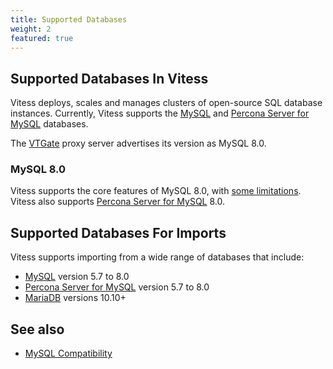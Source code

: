 ```yaml
---
title: Supported Databases  
weight: 2
featured: true
---
```


## Supported Databases In Vitess

Vitess deploys, scales and manages clusters of open-source SQL database instances. Currently, Vitess supports the [MySQL](https://www.mysql.com/) and [Percona Server for MySQL](https://www.percona.com/software/mysql-database/percona-server) databases.

The [VTGate](../../concepts/vtgate/) proxy server advertises its version as MySQL 8.0.

### MySQL 8.0

Vitess supports the core features of MySQL 8.0, with [some limitations](../../reference/compatibility/mysql-compatibility/). Vitess also supports [Percona Server for MySQL](https://www.percona.com/software/mysql-database/percona-server) 8.0.

## Supported Databases For Imports

Vitess supports importing from a wide range of databases that include: 

- [MySQL](https://www.mysql.com/) version 5.7 to 8.0
- [Percona Server for MySQL](https://www.percona.com/software/mysql-database/percona-server) version 5.7 to 8.0
- [MariaDB](https://mariadb.com) versions 10.10+

## See also

+ [MySQL Compatibility](../../reference/compatibility/mysql-compatibility/)
